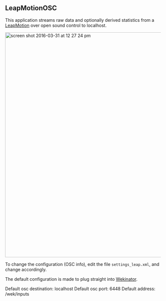## LeapMotionOSC

This application streams raw data and optionally derived statistics from a [LeapMotion](https://www.leapmotion.com/) over open sound control to localhost.

<img width="727" alt="screen shot 2016-03-31 at 12 27 24 pm" src="https://cloud.githubusercontent.com/assets/1335251/14183016/ffe06b94-f73b-11e5-8dcb-83f8233220c0.png">

To change the configuration (OSC info), edit the file `settings_leap.xml`, and change accordingly.

The default configuration is made to plug straight into [Wekinator](http://www.wekinator.org).

Default osc destination: localhost
Default osc port: 6448
Default address: /wek/inputs
